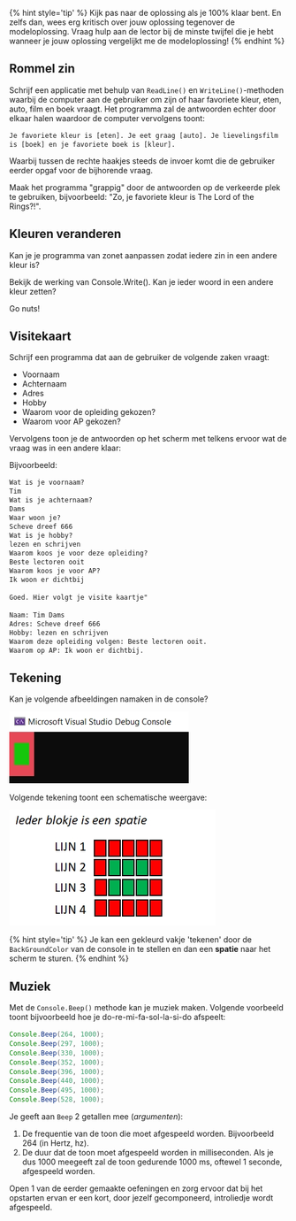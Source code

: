 
{% hint style='tip' %}
Kijk pas naar de oplossing als je 100% klaar bent. En zelfs dan, wees erg kritisch over jouw oplossing tegenover de modeloplossing. Vraag hulp aan de lector bij de minste twijfel die je hebt wanneer je jouw oplossing vergelijkt me de modeloplossing! 
{% endhint %}


## Rommel zin

Schrijf een applicatie met behulp van ``ReadLine()`` en ``WriteLine()``-methoden waarbij de computer aan de gebruiker om zijn of haar favoriete kleur, eten, auto, film en boek vraagt. Het programma zal de antwoorden echter door elkaar halen waardoor de computer vervolgens toont: 

<!---{line-numbers:false}--->
```text
Je favoriete kleur is [eten]. Je eet graag [auto]. Je lievelingsfilm is [boek] en je favoriete boek is [kleur].
```

Waarbij tussen de rechte haakjes steeds de invoer komt die de gebruiker eerder opgaf voor de bijhorende vraag.

Maak het programma "grappig" door de antwoorden op de verkeerde plek te gebruiken, bijvoorbeeld: "Zo, je favoriete kleur is The Lord of the Rings?!".

## Kleuren veranderen

Kan je je programma van zonet aanpassen zodat iedere zin in een andere kleur is?

Bekijk de werking van Console.Write(). Kan je ieder woord in een andere kleur zetten?

Go nuts!

## Visitekaart

Schrijf een programma dat aan de gebruiker de volgende zaken vraagt:

* Voornaam
* Achternaam
* Adres
* Hobby
* Waarom voor de opleiding gekozen?
* Waarom voor AP gekozen?

Vervolgens toon je de antwoorden op het scherm met telkens ervoor wat de vraag was in een andere klaar:

Bijvoorbeeld:

```text
Wat is je voornaam?
Tim
Wat is je achternaam?
Dams
Waar woon je?
Scheve dreef 666
Wat is je hobby?
lezen en schrijven
Waarom koos je voor deze opleiding?
Beste lectoren ooit
Waarom koos je voor AP?
Ik woon er dichtbij

Goed. Hier volgt je visite kaartje"

Naam: Tim Dams
Adres: Scheve dreef 666
Hobby: lezen en schrijven
Waarom deze opleiding volgen: Beste lectoren ooit.
Waarom op AP: Ik woon er dichtbij.
```

<!---{pagebreak}--->

## Tekening

Kan je volgende afbeeldingen namaken in de console?

![](../assets/0_intro/exbol.jpg)

Volgende tekening toont een schematische weergave:

![](../assets/1_csharpbasics/kleur.jpg)

{% hint style='tip' %}
Je kan een gekleurd vakje 'tekenen' door de ``BackGroundColor`` van de console in te stellen en dan een **spatie** naar het scherm te sturen.
{% endhint %}

## Muziek

Met de ``Console.Beep()`` methode kan je muziek maken. Volgende voorbeeld toont bijvoorbeeld hoe je do-re-mi-fa-sol-la-si-do afspeelt:

```java
Console.Beep(264, 1000);
Console.Beep(297, 1000);
Console.Beep(330, 1000);
Console.Beep(352, 1000);
Console.Beep(396, 1000);
Console.Beep(440, 1000);
Console.Beep(495, 1000);
Console.Beep(528, 1000);
```

Je geeft aan ``Beep`` 2 getallen mee (*argumenten*):

1. De frequentie van de toon die moet afgespeeld worden. Bijvoorbeeld 264 (in Hertz, hz).
2. De duur dat de toon moet afgespeeld worden in milliseconden. Als je dus 1000 meegeeft zal de toon gedurende 1000 ms, oftewel 1 seconde, afgespeeld worden.

Open 1 van de eerder gemaakte oefeningen en zorg ervoor dat bij het opstarten ervan er een kort, door jezelf gecomponeerd, introliedje wordt afgespeeld.

